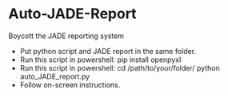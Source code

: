# Auto-JADE-Report

Boycott the JADE reporting system

  - Put python script and JADE report in the same folder.
  - Run this script in powershell:
      pip install openpyxl
  - Run this script in powershell:
      cd /path/to/your/folder/
      python auto_JADE_report.py
  - Follow on-screen instructions.
